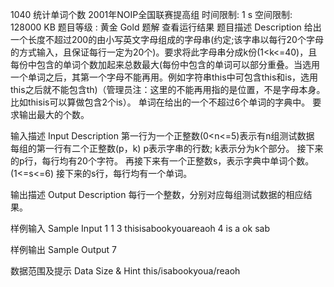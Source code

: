 1040 统计单词个数  2001年NOIP全国联赛提高组
 时间限制: 1 s
 空间限制: 128000 KB
 题目等级 : 黄金 Gold
 题解
 查看运行结果
题目描述 Description
给出一个长度不超过200的由小写英文字母组成的字母串(约定;该字串以每行20个字母的方式输入，且保证每行一定为20个)。要求将此字母串分成k份(1<k<=40)，且每份中包含的单词个数加起来总数最大(每份中包含的单词可以部分重叠。当选用一个单词之后，其第一个字母不能再用。例如字符串this中可包含this和is，选用this之后就不能包含th)（管理员注：这里的不能再用指的是位置，不是字母本身。比如thisis可以算做包含2个is）。
单词在给出的一个不超过6个单词的字典中。
要求输出最大的个数。

输入描述 Input Description
第一行为一个正整数(0<n<=5)表示有n组测试数据
每组的第一行有二个正整数(p，k)
p表示字串的行数;
k表示分为k个部分。
接下来的p行，每行均有20个字符。
再接下来有一个正整数s，表示字典中单词个数。(1<=s<=6)
接下来的s行，每行均有一个单词。

输出描述 Output Description
每行一个整数，分别对应每组测试数据的相应结果。



样例输入 Sample Input
1
1 3
thisisabookyouareaoh
4
is
a
ok
sab

样例输出 Sample Output
7

数据范围及提示 Data Size & Hint
this/isabookyoua/reaoh